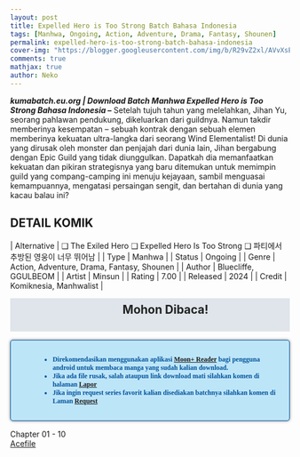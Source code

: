 ```yaml
---
layout: post
title: Expelled Hero is Too Strong Batch Bahasa Indonesia 
tags: [Manhwa, Ongoing, Action, Adventure, Drama, Fantasy, Shounen]
permalink: expelled-hero-is-too-strong-batch-bahasa-indonesia
cover-img: "https://blogger.googleusercontent.com/img/b/R29vZ2xl/AVvXsEir_VsHsW1aMtwkn6-BZ2WpoBBr_8MWTGVscx4Sp7elGksGEoT5MUwooqj0HKcBZY75QLrv-1VXTFGr6fBT7jYk1_EVzHgkFE6r5535uQnaY786GK-L_uCJ8xuSt-e6UzJaJP6t9GWECI7t1NdjrlNx-mEO0WnQ-UOxGTmqnwL64dXRLTVZrlJw8p9uInRk/s608/Expelled-Hero-is-Too-Strong-VOLUME-001-HEADER.jpg"
comments: true
mathjax: true
author: Neko
---
```




**<em>kumabatch.eu.org | Download Batch Manhwa Expelled Hero is Too Strong Bahasa Indonesia –</em>** Setelah tujuh tahun yang melelahkan, Jihan Yu, seorang pahlawan pendukung, dikeluarkan dari guildnya. Namun takdir memberinya kesempatan – sebuah kontrak dengan sebuah elemen memberinya kekuatan ultra-langka dari seorang Wind Elementalist! Di dunia yang dirusak oleh monster dan penjajah dari dunia lain, Jihan bergabung dengan Epic Guild yang tidak diunggulkan. Dapatkah dia memanfaatkan kekuatan dan pikiran strategisnya yang baru ditemukan untuk memimpin guild yang compang-camping ini menuju kejayaan, sambil menguasai kemampuannya, mengatasi persaingan sengit, dan bertahan di dunia yang kacau balau ini?

## DETAIL KOMIK

| Alternative | ❑ The Exiled Hero  ❑ Expelled Hero Is Too Strong  ❑ 파티에서 추방된 영웅이 너무 뛰어남 |
| Type | Manhwa |
| Status | Ongoing |
| Genre | Action, Adventure, Drama, Fantasy, Shounen |
| Author | Bluecliffe, GGULBEOM |
| Artist | Minsun |
| Rating | 7.00 |
| Released | 2024 |
| Credit  | Komiknesia, Manhwalist |

<h2 style="background-attachment: initial; background-clip: initial; background-color: #e0e5eb; background-origin: initial; background-position: 12px 1px; background-repeat: no-repeat; background-size: initial; color: #222222; line-height: 22px; margin: 5px 0px; min-height: 38px; padding: 10px 12px 12px 68px; text-align: center;"> 
Mohon Dibaca!</h2>

<div style="-moz-border-radius: 15px; -moz-box-shadow: 0 0 5px #888; -webkit-border-radius: 15px; -webkit-box-shadow: 0 0 5px #888; background-attachment: initial; background-clip: initial; background-color: #bde5f8; background-origin: initial; background-position: 10px 50%; background-repeat: no-repeat; background-size: initial; background: #bde5f8 url(&quot;https://sites.google.com/site/problogiz/my-icon/info.png&quot;) no-repeat 10px center; border-radius: 5px; border: 1px solid; box-shadow: rgb(136, 136, 136) 0px 0px 5px; color: #00529b; font: bold 12px verdana; margin: 15px 0px; padding: 15px 20px 15px 55px; "> 
<ul>
  <li>Direkomendasikan menggunakan aplikasi <a href="https://play.google.com/store/apps/details?id=com.flyersoft.moonreader">Moon+ Reader</a> bagi pengguna android untuk membaca manga yang sudah kalian download.</li>
  <li>Jika ada file rusak, salah ataupun link download mati silahkan komen di halaman <a href="https://kumabatch.github.io/lapor/">Lapor</a></li>
  <li>Jika ingin request series favorit kalian disediakan batchnya silahkan komen di Laman <a href="https://kumabatch.github.io/request/">Request</a></li>
</ul>
</div>


Chapter 01 - 10<br>
<a href="http://ouo.io/qs/OzRuKBTK?s=https://acefile.co/f/106540266/kumabatch-expelled-hero-is-too-strong-chapter-01-10-zip">Acefile</a>
